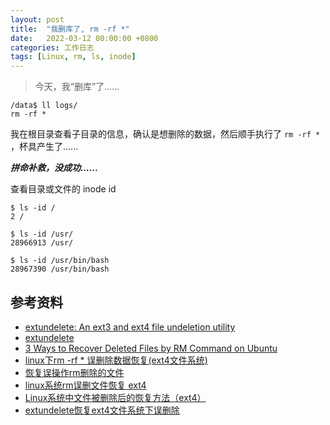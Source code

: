 ```yaml
---
layout: post
title:  "我删库了, rm -rf *"
date:   2022-03-12 00:00:00 +0800
categories: 工作日志
tags: [Linux, rm, ls, inode]
---
```


> 今天，我“删库”了......

```shell
/data$ ll logs/
rm -rf *
```

我在根目录查看子目录的信息，确认是想删除的数据，然后顺手执行了 ```rm -rf *``` ，杯具产生了......


***拼命补救，没成功......***


查看目录或文件的 inode id
```shell
$ ls -id /
2 /

$ ls -id /usr/
28966913 /usr/

$ ls -id /usr/bin/bash
28967390 /usr/bin/bash
```

## 参考资料
* [extundelete: An ext3 and ext4 file undeletion utility](http://extundelete.sourceforge.net/)
* [extundelete](https://sourceforge.net/projects/extundelete/)
* [3 Ways to Recover Deleted Files by RM Command on Ubuntu](https://recoverit.wondershare.com/file-recovery/recover-deleted-files-by-rm-command-on-ubuntu.html)
* [linux下rm -rf * 误删除数据恢复(ext4文件系统)](https://www.jianshu.com/p/41f54d30ce68)
* [恢复误操作rm删除的文件](https://blog.linuxnb.com/index.php/post/106.html)
* [linux系统rm误删文件恢复 ext4](https://blog.csdn.net/xwl145/article/details/38896699)
* [Linux系统中文件被删除后的恢复方法（ext4）](https://zhuanlan.zhihu.com/p/136260123)
* [extundelete恢复ext4文件系统下误删除](https://blog.csdn.net/Liang_GaRy/article/details/118065874)

